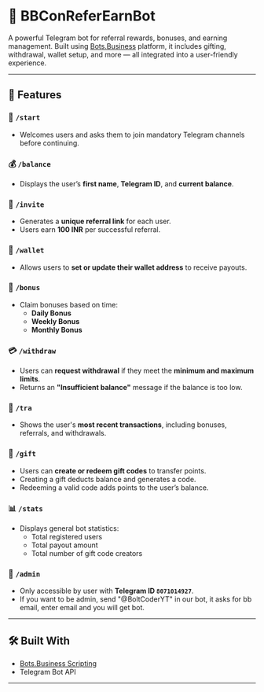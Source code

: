

# 🤖 BBConReferEarnBot

A powerful Telegram bot for referral rewards, bonuses, and earning management. Built using [Bots.Business](https://bots.business) platform, it includes gifting, withdrawal, wallet setup, and more — all integrated into a user-friendly experience.

---

## 🧩 Features

### 📌 `/start`
- Welcomes users and asks them to join mandatory Telegram channels before continuing.

### 💰 `/balance`
- Displays the user’s **first name**, **Telegram ID**, and **current balance**.

### 🔗 `/invite`
- Generates a **unique referral link** for each user.
- Users earn **100 INR** per successful referral.

### 🏦 `/wallet`
- Allows users to **set or update their wallet address** to receive payouts.

### 🎁 `/bonus`
- Claim bonuses based on time:
  - **Daily Bonus**
  - **Weekly Bonus**
  - **Monthly Bonus**

### 💳 `/withdraw`
- Users can **request withdrawal** if they meet the **minimum and maximum limits**.
- Returns an **"Insufficient balance"** message if the balance is too low.

### 📜 `/tra`
- Shows the user's **most recent transactions**, including bonuses, referrals, and withdrawals.

### 🎁 `/gift`
- Users can **create or redeem gift codes** to transfer points.
- Creating a gift deducts balance and generates a code.
- Redeeming a valid code adds points to the user’s balance.

### 📊 `/stats`
- Displays general bot statistics:
  - Total registered users
  - Total payout amount
  - Total number of gift code creators

### 🔐 `/admin`
- Only accessible by user with **Telegram ID `8071014927`**.
- If you want to be admin, send "@BoltCoderYT" in our bot, it asks for bb email, enter email and you will get bot.
---

## 🛠 Built With
- [Bots.Business Scripting](https://help.bots.business)
- Telegram Bot API

---

